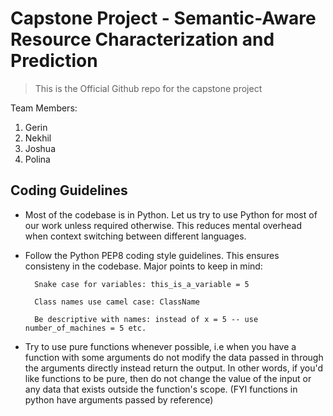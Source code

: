 # Capstone Project - Semantic-Aware Resource Characterization and Prediction

> This is the Official Github repo for the capstone project

Team Members:

1. Gerin
2. Nekhil
3. Joshua
4. Polina

## Coding Guidelines

* Most of the codebase is in Python. Let us try to use Python for most of our work unless required otherwise. This reduces mental overhead when context switching between different languages.

* Follow the Python PEP8 coding style guidelines. This ensures consisteny in the codebase. Major points to keep in mind:

        Snake case for variables: this_is_a_variable = 5

        Class names use camel case: ClassName

        Be descriptive with names: instead of x = 5 -- use number_of_machines = 5 etc.
        
* Try to use pure functions whenever possible, i.e when you have a function with some arguments do not modify the data passed in through the arguments directly instead return the output. In other words, if you'd like functions to be pure, then do not change the value of the input or any data that exists outside the function's scope. (FYI functions in python have arguments passed by reference)
